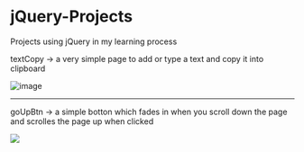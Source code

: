 # jQuery-Projects
Projects using jQuery in my learning process 

textCopy -> a very simple page to add or type a text and copy it into clipboard

![image](https://user-images.githubusercontent.com/77495573/229436161-95bbcb1e-f96a-4abe-b605-cafd88e54c17.png)

---------------------------------------------------------------------------------------------------------------------------

goUpBtn -> a simple botton which fades in when you scroll down the page and scrolles the page up when clicked

![](git.gif)
